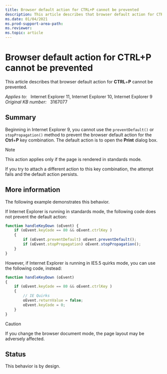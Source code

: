 ```yaml
---
title: Browser default action for CTRL+P cannot be prevented
description: This article describes that browser default action for CTRL+P cannot be prevented.
ms.date: 01/04/2021
ms.prod-support-area-path:
ms.reviewer: 
ms.topic: article
---
```

# Browser default action for CTRL+P cannot be prevented

This article describes that browser default action for **CTRL**+**P** cannot be prevented.

_Applies to:_ &nbsp; Internet Explorer 11, Internet Explorer 10, Internet Explorer 9  
_Original KB number:_ &nbsp; 3167077

## Summary

Beginning in Internet Explorer 9, you cannot use the `preventDefault()` or `stopPropagation()` method to prevent the browser default action for the **Ctrl**+**P** key combination. The default action is to open the **Print** dialog box.

> [!NOTE]
> This action applies only if the page is rendered in standards mode.

If you try to attach a different action to this key combination, the attempt fails and the default action persists.

## More information

The following example demonstrates this behavior.

If Internet Explorer is running in standards mode, the following code does not prevent the default action:

```javascript
function handleKeyDown (oEvent) {
    if (oEvent.keyCode == 80 && oEvent.ctrlKey )
    {
        if (oEvent.preventDefault) oEvent.preventDefault();
        if (oEvent.stopPropagation) oEvent.stopPropagation();
    }
}
```

However, if Internet Explorer is running in IE5.5 quirks mode, you can use the following code, instead:

```javascript
function handleKeyDown (oEvent) 
{
    if (oEvent.keyCode == 80 && oEvent.ctrlKey )
    {
        // IE Quirks
        oEvent.returnValue = false;
        oEvent.keyCode = 0;
    }
}
```

> [!CAUTION]
> If you change the browser document mode, the page layout may be adversely affected.

## Status

This behavior is by design.

